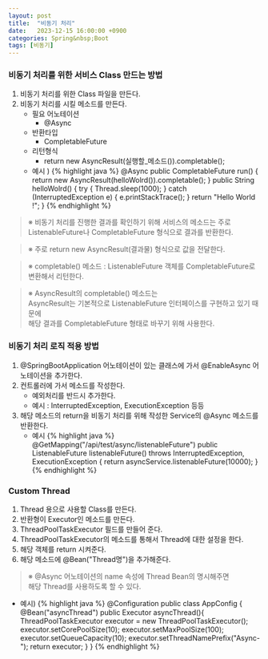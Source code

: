 ```yaml
---
layout: post
title:  "비동기 처리"
date:   2023-12-15 16:00:00 +0900
categories: Spring&nbsp;Boot
tags: [비동기]
---
```


### 비동기 처리를 위한 서비스 Class 만드는 방법

1. 비동기 처리를 위한 Class 파일을 만든다.
2. 비동기 처리를 시킬 메소드를 만든다.
    - 필요 어노테이션
        - @Async
    - 반환타입
        - CompletableFuture
    - 리턴형식
        - return new AsyncResult(실행할_메소드()).completable();
    - 예시 )
        {% highlight java %}
        @Async
        public CompletableFuture run() {
            return new AsyncResult(helloWolrd()).completable();
        }
        public String helloWolrd() {
            try {
                Thread.sleep(1000);
            } catch (InterruptedException e) {
                e.printStackTrace();
            }
            return "Hello World !";
        }
        {% endhighlight %}

>※ 비동기 처리를 진행한 결과를 확인하기 위해 서비스의 메소드는 
>주로 ListenableFuture나 CompletableFuture 형식으로 결과를 반환한다.

>※ 주로 return new AsyncResult(결과물) 형식으로 값을 전달한다.

>※ completable() 메소드 : ListenableFuture 객체를 CompletableFuture로 변환해서 리턴한다.

>※ AsyncResult의 completable() 메소드는  
>AsyncResult는 기본적으로 ListenableFuture 인터페이스를 구현하고 있기 때문에  
>해당 결과를 CompletableFuture 형태로 바꾸기 위해 사용한다.

### 비동기 처리 로직 적용 방법

1. @SpringBootApplication 어노테이션이 있는 클래스에 가서 @EnableAsync 어노테이션을 추가한다.
2. 컨트롤러에 가서 메소드를 작성한다.
    - 예외처리를 반드시 추가한다.
    - 예시 : InterruptedException, ExecutionException 등등
3. 해당 메소드의 return을 비동기 처리를 위해 작성한 Service의 @Async 메소드를 반환한다.
    - 예시
        {% highlight java %}
        @GetMapping("/api/test/async/listenableFuture")
        public ListenableFuture<Integer> listenableFuture() throws InterruptedException, ExecutionException {
            return asyncService.listenableFuture(10000);
        }
        {% endhighlight %}

### Custom Thread

1. Thread 용으로 사용할 Class를 만든다.
2. 반환형이 Executor인 메소드를 만든다.
3. ThreadPoolTaskExecutor 필드를 만들어 준다.
4. ThreadPoolTaskExecutor의 메소드를 통해서 Thread에 대한 설정을 한다.
5. 해당 객체를 return 시켜준다.
6. 해당 메소드에 @Bean("Thread명")을 추가해준다.

>※ @Async 어노테이션의 name 속성에 Thread Bean의 명시해주면  
>해당 Thread를 사용하도록 할 수 있다.

- 예시)
    {% highlight java %}
    @Configuration
    public class AppConfig {
        @Bean("asyncThread")
        public Executor asyncThread(){
            ThreadPoolTaskExecutor executor = new ThreadPoolTaskExecutor();
            executor.setCorePoolSize(10);
            executor.setMaxPoolSize(100);
            executor.setQueueCapacity(10);
            executor.setThreadNamePrefix("Async-");
            return executor;
        }
    }
    {% endhighlight %}